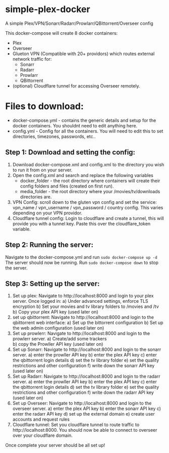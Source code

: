 # simple-plex-docker
A simple Plex/VPN/Sonarr/Radarr/Prowlarr/QBittorrent/Overseer config

This docker-compose will create 8 docker containers:
- Plex
- Overseer
- Glueton VPN (Compatible with 20+ providors) which routes external network traffic for:
    - Sonarr
    - Radarr
    - Prowlarr
    - QBittorrent
- (optional) Cloudflare tunnel for accessing Overseer remotely.

# Files to download:
- docker-compose.yml - contains the generic details and setup for the docker containers. You shouldnt need to edit anything here.
- config.yml - Config for all the containers. You will need to edit this to set directories, timezones, passwords, etc..

## Step 1: Download and setting the config:
1. Download docker-compose.xml and config.xml to the directory you wish to run it from on your server.
2. Open the config.xml and search and replace the following variables
   - docker_folder - the root directory where containers will create their config folders and files (created on first run).
   - media_folder - the root directory where your /movies/tv/downloads directories are.
3. VPN Config: scroll down to the gluten vpn config and set the service: vpn_name / vpn_username / vpn_password / country config. This varies depending on your VPN providor.
4. Cloudflare tunnel config: Login to cloudflare and create a tunnel, this will provide you with a tunnel key. Paste this over the cloudflare_token variable.

## Step 2: Running the server:
Navigate to the docker-compose.yml and run
`sudo docker-compose up -d`
The server should now be running. Run `sudo docker-compose down` to stop the server.

## Step 3: Setting up the server:
1. Set up plex: Navigate to http://localhost:8000 and login to your plex server. Once logged in:
   a) Under advanced settings, enforce TLS encryption
   b) Set your movies and tv library folders to /movies and /tv
   b) Copy your plex API key (used later on)
2. set up qbittorrent: Navigate to http://localhost:8000 and login to the qbittorrent web interface:
   a) Set up the bittorrent configuration
   b) Set up the web admin configuration (used later on)
3. Set up prowlerr: Navigate to  http://localhost:8000 and login to the prowlerr server.
   a) Create/add some trackers   
   b) copy the Prowller API key (used later on)
4. Set up Sonarr:  Navigate to http://localhost:8000 and login to the sonarr server.
   a) enter the prowller API key
   b) enter the plex API key
   c) enter the qbittorrent login details
   d) set the tv library folder
   e) set the quality restrictions and other configuration
   f) write down the sonarr API key (used later on)
5. Set up Radarr: Navigate to http://localhost:8000 and login to the radarr server.
   a) enter the prowller API key
   b) enter the plex API key
   c) enter the qbittorrent login details
   d) set the tv library folder
   e) set the quality restrictions and other configuration
   f) write down the radarr API key (used later on)
6. Set up Overseer: Navigate to http://localhost:8000 and login to the overseer server.
   a) enter the plex API key
   b) enter the sonarr API key
   c) enter the radarr API key
   d) set up the external domain
   e) create user accounts and request rules
7. Cloudflare tunnel: Set you cloudflare tunnel to route traffic to http://localhost:8000. You should now be able to connect to overseer over your cloudflare domain.

Once complete your server should be all set up!
